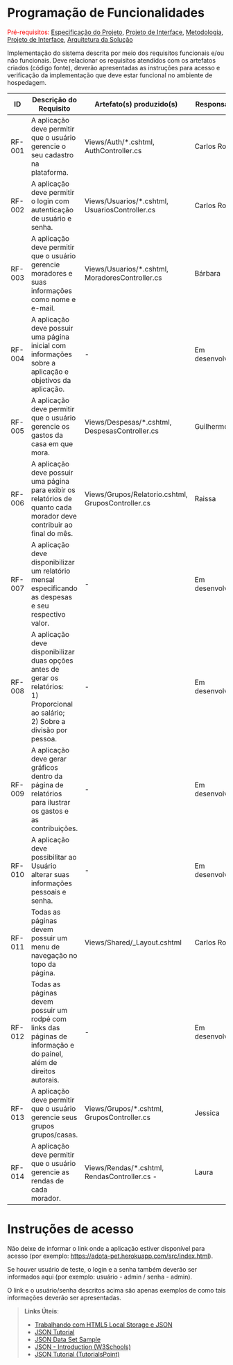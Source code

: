 # Programação de Funcionalidades

<span style="color:red">Pré-requisitos: <a href="2-Especificação do Projeto.md"> Especificação do Projeto</a></span>, <a href="3-Projeto de Interface.md"> Projeto de Interface</a>, <a href="4-Metodologia.md"> Metodologia</a>, <a href="3-Projeto de Interface.md"> Projeto de Interface</a>, <a href="5-Arquitetura da Solução.md"> Arquitetura da Solução</a>

Implementação do sistema descrita por meio dos requisitos funcionais e/ou não funcionais. Deve relacionar os requisitos atendidos com os artefatos criados (código fonte), deverão apresentadas as instruções para acesso e verificação da implementação que deve estar funcional no ambiente de hospedagem.

|ID    | Descrição do Requisito  | Artefato(s) produzido(s) | Responsável(is) |
|------|-----------------------------------------|----|--|
|RF-001| A aplicação deve permitir que o usuário gerencie o seu cadastro na plataforma. | Views/Auth/*.cshtml, AuthController.cs | Carlos Roberto |
|RF-002| A aplicação deve permitir o login com autenticação de usuário e senha. | Views/Usuarios/*.cshtml, UsuariosController.cs | Carlos Roberto |
|RF-003| A aplicação deve permitir que o usuário gerencie moradores e suas informações como nome e e-mail. | Views/Usuarios/*.cshtml, MoradoresController.cs | Bárbara |
|RF-004| A aplicação deve possuir uma página inicial com informações sobre a aplicação e objetivos da aplicação. | - | Em desenvolvimento |
|RF-005| A aplicação deve permitir que o usuário gerencie os gastos da casa em que mora. | Views/Despesas/*.cshtml, DespesasController.cs | Guilherme |
|RF-006| A aplicação deve possuir uma página para exibir os relatórios de quanto cada morador deve contribuir ao final do mês. | Views/Grupos/Relatorio.cshtml, GruposController.cs | Raissa |
|RF-007| A aplicação deve disponibilizar um relatório mensal especificando as despesas e seu respectivo valor. | - | Em desenvolvimento |
|RF-008| A aplicação deve disponibilizar duas opções antes de gerar os relatórios: <br> 1) Proporcional ao salário; <br> 2) Sobre a divisão por pessoa. | - | Em desenvolvimento |
|RF-009| A aplicação deve gerar gráficos dentro da página de relatórios para ilustrar os gastos e as contribuições. | - | Em desenvolvimento |
|RF-010| A aplicação deve possibilitar ao Usuário alterar suas informações pessoais e senha. | - | Em desenvolvimento |
|RF-011| Todas as páginas devem possuir um menu de navegação no topo da página. | Views/Shared/_Layout.cshtml | Carlos Roberto |
|RF-012| Todas as páginas devem possuir um rodpé com links das páginas de informação e do painel, além de direitos autorais. | - | Em desenvolvimento |
|RF-013| A aplicação deve permitir que o usuário gerencie seus grupos grupos/casas. | Views/Grupos/*.cshtml, GruposController.cs | Jessica |
|RF-014| A aplicação deve permitir que o usuário gerencie as rendas de cada morador. | Views/Rendas/*.cshtml, RendasController.cs - | Laura |

# Instruções de acesso

Não deixe de informar o link onde a aplicação estiver disponível para acesso (por exemplo: https://adota-pet.herokuapp.com/src/index.html).

Se houver usuário de teste, o login e a senha também deverão ser informados aqui (por exemplo: usuário - admin / senha - admin).

O link e o usuário/senha descritos acima são apenas exemplos de como tais informações deverão ser apresentadas.

> **Links Úteis**:
>
> - [Trabalhando com HTML5 Local Storage e JSON](https://www.devmedia.com.br/trabalhando-com-html5-local-storage-e-json/29045)
> - [JSON Tutorial](https://www.w3resource.com/JSON)
> - [JSON Data Set Sample](https://opensource.adobe.com/Spry/samples/data_region/JSONDataSetSample.html)
> - [JSON - Introduction (W3Schools)](https://www.w3schools.com/js/js_json_intro.asp)
> - [JSON Tutorial (TutorialsPoint)](https://www.tutorialspoint.com/json/index.htm)
